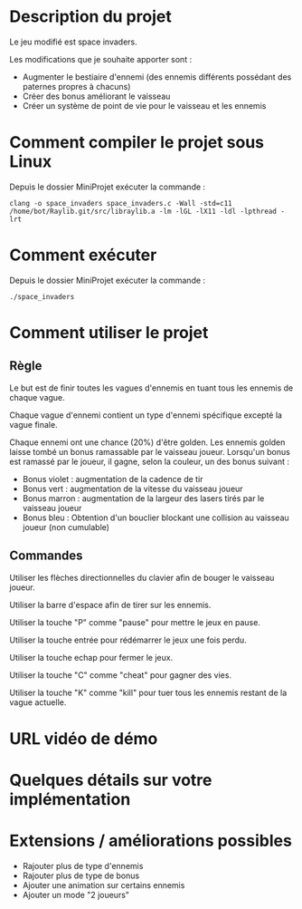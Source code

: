 # Description du projet

Le jeu modifié est space invaders.

Les modifications que je souhaite apporter sont :
- Augmenter le bestiaire d'ennemi (des ennemis différents possédant des paternes propres à chacuns)
- Créer des bonus améliorant le vaisseau
- Créer un système de point de vie pour le vaisseau et les ennemis

# Comment compiler le projet sous Linux

Depuis le dossier MiniProjet exécuter la commande :

```
clang -o space_invaders space_invaders.c -Wall -std=c11 /home/bot/Raylib.git/src/libraylib.a -lm -lGL -lX11 -ldl -lpthread -lrt
```

# Comment exécuter

Depuis le dossier MiniProjet exécuter la commande :

```
./space_invaders
```

# Comment utiliser le projet

## Règle

Le but est de finir toutes les vagues d'ennemis en tuant tous les ennemis de chaque vague.

Chaque vague d'ennemi contient un type d'ennemi spécifique excepté la vague finale.

Chaque ennemi ont une chance (20%) d'être golden.
Les ennemis golden laisse tombé un bonus ramassable par le vaisseau joueur.
Lorsqu'un bonus est ramassé par le joueur, il gagne, selon la couleur, un des bonus suivant :
- Bonus violet : augmentation de la cadence de tir
- Bonus vert : augmentation de la vitesse du vaisseau joueur
- Bonus marron : augmentation de la largeur des lasers tirés par le vaisseau joueur
- Bonus bleu : Obtention d'un bouclier blockant une collision au vaisseau joueur (non cumulable)

## Commandes

Utiliser les flèches directionnelles du clavier afin de bouger le vaisseau joueur.

Utiliser la barre d'espace afin de tirer sur les ennemis.

Utiliser la touche "P" comme "pause" pour mettre le jeux en pause.

Utiliser la touche entrée pour rédémarrer le jeux une fois perdu.

Utiliser la touche echap pour fermer le jeux.

Utiliser la touche "C" comme "cheat" pour gagner des vies.

Utiliser la touche "K" comme "kill" pour tuer tous les ennemis restant de la vague actuelle.

# URL vidéo de démo

# Quelques détails sur votre implémentation



# Extensions / améliorations possibles

- Rajouter plus de type d'ennemis
- Rajouter plus de type de bonus
- Ajouter une animation sur certains ennemis
- Ajouter un mode "2 joueurs"